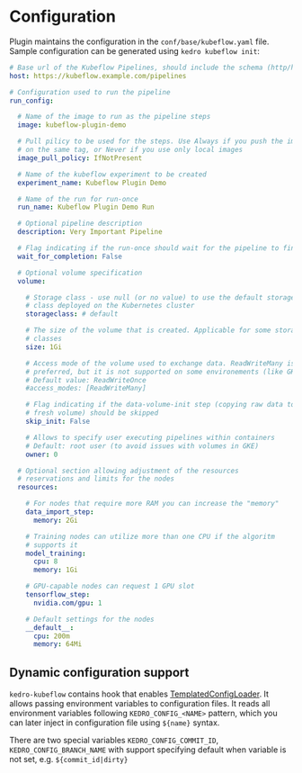 # Configuration

Plugin maintains the configuration in the `conf/base/kubeflow.yaml` file. Sample configuration can be generated using `kedro kubeflow init`:

```yaml
# Base url of the Kubeflow Pipelines, should include the schema (http/https)
host: https://kubeflow.example.com/pipelines

# Configuration used to run the pipeline
run_config:

  # Name of the image to run as the pipeline steps
  image: kubeflow-plugin-demo

  # Pull pilicy to be used for the steps. Use Always if you push the images
  # on the same tag, or Never if you use only local images
  image_pull_policy: IfNotPresent

  # Name of the kubeflow experiment to be created
  experiment_name: Kubeflow Plugin Demo

  # Name of the run for run-once
  run_name: Kubeflow Plugin Demo Run

  # Optional pipeline description
  description: Very Important Pipeline

  # Flag indicating if the run-once should wait for the pipeline to finish
  wait_for_completion: False

  # Optional volume specification
  volume:

    # Storage class - use null (or no value) to use the default storage
    # class deployed on the Kubernetes cluster
    storageclass: # default

    # The size of the volume that is created. Applicable for some storage
    # classes
    size: 1Gi

    # Access mode of the volume used to exchange data. ReadWriteMany is
    # preferred, but it is not supported on some environements (like GKE)
    # Default value: ReadWriteOnce
    #access_modes: [ReadWriteMany]

    # Flag indicating if the data-volume-init step (copying raw data to the
    # fresh volume) should be skipped
    skip_init: False

    # Allows to specify user executing pipelines within containers
    # Default: root user (to avoid issues with volumes in GKE)
    owner: 0

  # Optional section allowing adjustment of the resources
  # reservations and limits for the nodes
  resources:

    # For nodes that require more RAM you can increase the "memory"
    data_import_step:
      memory: 2Gi

    # Training nodes can utilize more than one CPU if the algoritm
    # supports it
    model_training:
      cpu: 8
      memory: 1Gi

    # GPU-capable nodes can request 1 GPU slot
    tensorflow_step:
      nvidia.com/gpu: 1

    # Default settings for the nodes
    __default__:
      cpu: 200m
      memory: 64Mi
```

## Dynamic configuration support

`kedro-kubeflow` contains hook that enables [TemplatedConfigLoader](https://kedro.readthedocs.io/en/stable/kedro.config.TemplatedConfigLoader.html).
It allows passing environment variables to configuration files. It reads all environment variables following `KEDRO_CONFIG_<NAME>` pattern, which you 
can later inject in configuration file using `${name}` syntax. 

There are two special variables `KEDRO_CONFIG_COMMIT_ID`, `KEDRO_CONFIG_BRANCH_NAME` with support specifying default when variable is not set, 
e.g. `${commit_id|dirty}`   
